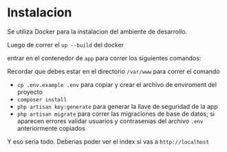 # Instalacion

Se utiliza Docker para la instalacion del ambiente de desarrollo.


Luego de correr el `up --build` del docker

entrar en el contenedor de `app` para correr los siguientes comandos:

Recordar que debes estar en el directorio `/var/www` para correr el comando

- `cp .env.example .env` para copiar y crear el archivo de enviroment del proyecto
- `composer install` 
- `php artisan key:generate` para generar la llave de seguridad de la app
- `php artisan migrate` para correr las migraciones de base de datos; si aparecen errores validar usuarios y contrasenias del archivo `.env` anteriormente copiados


Y eso seria todo. 
Deberias poder ver el index si vas a `http://localhost`